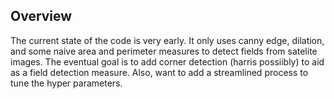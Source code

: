## Overview

The current state of the code is very early. It only uses canny edge, dilation, and some naive area and perimeter measures to detect fields from satelite images. The eventual goal is to add corner detection (harris possiibly) to aid as a field detection measure. Also, want to add a streamlined process to tune the hyper parameters.


